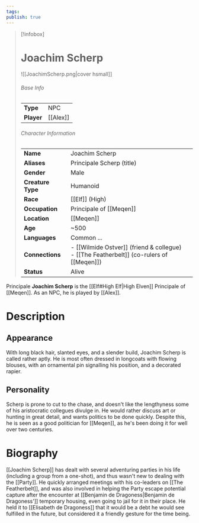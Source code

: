 ```yaml
---
tags: 
publish: true
---
```

> [!infobox]  
> # Joachim Scherp
> ![[JoachimScherp.png|cover hsmall]]  
> ###### Base Info
> | | |  
> |---|---|  
> | **Type** | NPC |
> | **Player** | [[Alex]] |
> ###### Character Information  
> | | |  
> |---|---|  
> | **Name** | Joachim Scherp |
> | **Aliases** | Principale Scherp (title) |
> | **Gender** | Male | 
> | **Creature Type** | Humanoid |
> | **Race** | [[Elf]] (High) |  
> | **Occupation** | Principale of [[Meqen]] |  
> | **Location** | [[Meqen]] |
> | **Age** | ~500 |
> | **Languages** | Common ... |  
> | **Connections** | - [[Wilmide Ostver]] (friend & collegue) <br>- [[The Featherbelt]] (co-rulers of [[Meqen]]) |
> | **Status** | Alive |

Principale **Joachim Scherp** is the [[Elf#High Elf|High Elven]] Principale of [[Meqen]]. As an NPC, he is played by [[Alex]].
# Description
## Appearance
With long black hair, slanted eyes, and a slender build, Joachim Scherp is called rather aptly. He is most often dressed in longcoats with flowing blouses, with an ornamental pin signalling his position, and a decorated rapier.
## Personality
Scherp is prone to cut to the chase, and doesn't like the lengthyness some of his aristocratic collegues divulge in. He would rather discuss art or hunting in great detail, and wants politics to be done quickly. Despite this, he is seen as a good politician for [[Meqen]], as he's been doing it for well over two centuries.
# Biography
[[Joachim Scherp]] has dealt with several adventuring parties in his life (including a group from a one-shot), and thus wasn't new to dealing with the [[Party]]. He quickly arranged meetings with his co-leaders on [[The Featherbelt]], and was also involved in helping the Party escape potential capture after the encounter at [[Benjamin de Dragoness|Benjamin de Dragoness']] temporary housing, even going to jail for it in their place. He held it to [[Elisabeth de Dragoness]] that it would be a debt he would see fulfilled in the future, but considered it a friendly gesture for the time being.